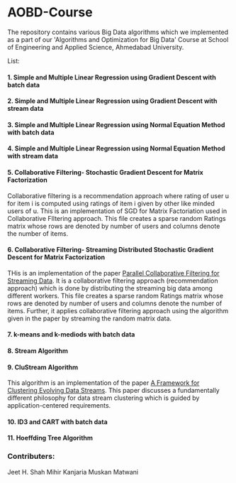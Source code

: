 # AOBD-Course
The repository contains various Big Data algorithms which we implemented as a part of our 'Algorithms and Optimization for Big Data' Course at School of Engineering and Applied Science, Ahmedabad University.

List:
#### 1. Simple and Multiple Linear Regression using Gradient Descent with batch data
#### 2. Simple and Multiple Linear Regression using Gradient Descent with stream data
#### 3. Simple and Multiple Linear Regression using Normal Equation Method with batch data
#### 4. Simple and Multiple Linear Regression using Normal Equation Method with stream data
#### 5. Collaborative Filtering- Stochastic Gradient Descent for Matrix Factorization
Collaborative filtering is a recommendation approach where rating of user u for item i is computed using ratings of item i given by other like minded users of u. This is an implementation of SGD for Matrix Factoriation used in Collaborative FIltering approach. This file creates a sparse random Ratings matrix whose rows are denoted by number of users and columns denote the number of items. 

#### 6. Collaborative Filtering- Streaming Distributed Stochastic Gradient Descent for Matrix Factorization
THis is an implementation of the paper [Parallel Collaborative Filtering for Streaming Data](http://citeseerx.ist.psu.edu/viewdoc/download?doi=10.1.1.230.8613&rep=rep1&type=pdf). It is a collaborative filtering approach (recommendation approach) which is done by distributing the streaming big data among different workers. This file creates a sparse random Ratings matrix whose rows are denoted by number of users and columns denote the number of items. Further, it applies collaborative filtering approach using the algorithm given in the paper by streaming the random matrix data. 

#### 7. k-means and k-mediods with batch data
#### 8. Stream Algorithm
#### 9. CluStream Algorithm
This algorithm is an implementation of the paper [A Framework for Clustering Evolving Data Streams](http://www.vldb.org/conf/2003/papers/S04P02.pdf). This paper discusses a fundamentally different philosophy for data stream clustering which is guided by application-centered requirements. 

#### 10. ID3 and CART with batch data
#### 11. Hoeffding Tree Algorithm

### Contributers:
Jeet H. Shah
Mihir Kanjaria
Muskan Matwani


